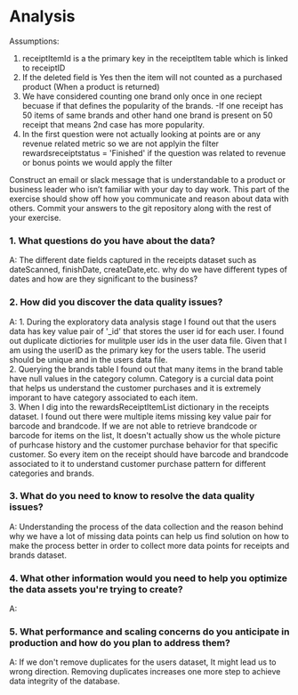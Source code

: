 # Analysis

Assumptions:
1. receiptItemId is a the primary key in the receiptItem table which is linked to receiptID
2. If the deleted field is Yes then the item will not counted as a purchased product (When a product is returned)
3. We have considered counting one brand only once in one reciept becuase if that defines the popularity of the brands.
	-If one receipt has 50 items of same brands and other hand one brand is present on 50 receipt that means 2nd case has more popularity.
4. In the first question were not actually looking at points are or any revenue related metric so we are not applyin the filter rewardsreceiptstatus = 'Finished' if the question was related to revenue  or bonus points we would apply the filter


Construct an email or slack message that is understandable to a product or business leader who isn’t familiar with your day to day work. This part of the exercise should show off how you communicate and reason about data with others. Commit your answers to the git repository along with the rest of your exercise.

### 1. What questions do you have about the data?
A:	The different date fields captured in the receipts dataset such as dateScanned, finishDate, createDate,etc. why do we have different types of dates and how are they significant to the business?

### 2.	How did you discover the data quality issues?
A:  1. During the exploratory data analysis stage I found out that the users data has key value pair of '_id' that stores the user id for each user. I found out duplicate dictiories for mulitple user ids in the user data file. Given that I am using the userID as the primary key for the users table. The userid should be unique and in the users data file.\
2. Querying the brands table I found out that many items in the brand table have null values in the category column. Category is a curcial data point that helps us understand the customer purchases and it is extremely imporant to have category associated to each item.\
3. When I dig into the rewardsReceiptItemList dictionary in the receipts dataset. I found out there were multiple items missing key value pair for barcode and brandcode. If we are not able to retrieve brandcode or barcode for items on the list, It doesn't actually show us the whole picture of purhcase history and the customer purchase behavior for that specific customer. So every item on the receipt should have barcode and brandcode associated to it to understand customer purchase pattern for different categories and brands.

### 3. What do you need to know to resolve the data quality issues?
A:	Understanding the process of the data collection and the reason behind why we have a lot of missing data points can help us find solution on how to make the process better in order to collect more data points for receipts and brands dataset.

### 4. What other information would you need to help you optimize the data assets you're trying to create?
A: 

### 5. What performance and scaling concerns do you anticipate in production and how do you plan to address them?
A: If we don't remove duplicates for the users dataset, It might lead us to wrong direction. Removing duplicates increases one more step to achieve data integrity of the database. 
